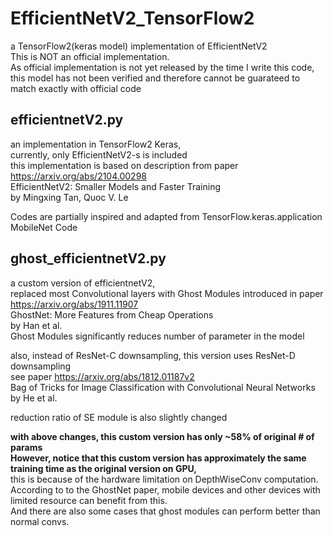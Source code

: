 # EfficientNetV2_TensorFlow2
a TensorFlow2(keras model) implementation of EfficientNetV2\
This is NOT an official implementation.\
As official implementation is not yet released by the time I write this code, this model has not been verified and therefore cannot be guarateed to match exactly with official code 

## efficientnetV2.py
an implementation in TensorFlow2 Keras,\
currently, only EfficientNetV2-s is included\
this implementation is based on description from paper\
https://arxiv.org/abs/2104.00298 \
EfficientNetV2: Smaller Models and Faster Training\
by Mingxing Tan, Quoc V. Le

Codes are partially inspired and adapted from TensorFlow.keras.application MobileNet Code


## ghost_efficientnetV2.py
a custom version of efficientnetV2,\
replaced most Convolutional layers with Ghost Modules introduced in paper\
https://arxiv.org/abs/1911.11907 \
GhostNet: More Features from Cheap Operations\
by Han et al.\
Ghost Modules significantly reduces number of parameter in the model

also, instead of ResNet-C downsampling, this version uses ResNet-D downsampling\
see paper https://arxiv.org/abs/1812.01187v2 \
Bag of Tricks for Image Classification with Convolutional Neural Networks\
by He et al.

reduction ratio of SE module is also slightly changed

**with above changes, this custom version has only ~58% of original # of params** \
**However, notice that this custom version has approximately the same training time as the original version on GPU,** \
this is because of the hardware limitation on DepthWiseConv computation.\
According to to the GhostNet paper, mobile devices and other devices with limited resource can benefit from this.\
And there are also some cases that ghost modules can perform better than normal convs.
